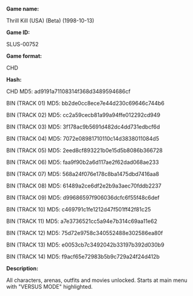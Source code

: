 **Game name:**

Thrill Kill (USA) (Beta) (1998-10-13)

**Game ID:**

SLUS-00752

**Game format:**

CHD

**Hash:**

CHD MD5: ad9191a71108314f368d3489594686cf

BIN (TRACK 01) MD5: bb2de0cc8ece7e44d230c69646c744b6

BIN (TRACK 02) MD5: cc2a59cecb81a99a94ffe012292cd949

BIN (TRACK 03) MD5: 3f178ac9b5691d482dc4dd731edbcf6d

BIN (TRACK 04) MD5: 7072e08981710110c14d3838011084d5

BIN (TRACK 05) MD5: 2eed8cf893221b0e15d5b8086b366728

BIN (TRACK 06) MD5: faa9f90b2a6d117ae2f62dad068ae233

BIN (TRACK 07) MD5: 568a24f076e178c8ba1475dbd7416aa8

BIN (TRACK 08) MD5: 61489a2ce6df2e2b9a3aec70fddb2237

BIN (TRACK 09) MD5: d99686597f906036dcfc6f55f48c6def

BIN (TRACK 10) MD5: c469791c1fe1212d47f501ff42f81c25

BIN (TRACK 11) MD5: a7e3736521cc5a94e7b314c69aa11e62

BIN (TRACK 12) MD5: 75d72e9758c340552488e302586ea80f

BIN (TRACK 13) MD5: e0053cb7c3492042b33197b392d030b9

BIN (TRACK 14) MD5: f9acf65e72983b5b9c729a24f24d412b

**Description:**

All characters, arenas, outfits and movies unlocked. Starts at main menu with "VERSUS MODE" highlighted.
